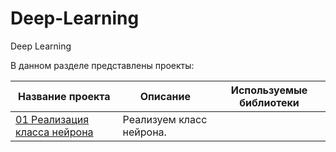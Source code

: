 # Deep-Learning
Deep Learning

В данном разделе представлены проекты:

| Название проекта | Описание | Используемые библиотеки
| --- | --- | ---
| [01 Реализация класса нейрона](https://github.com/DEDMOPO3PEAHIMATOP/Yandex_Practicum/blob/main/01%20%D0%AF%D0%BD%D0%B4%D0%B5%D0%BA%D1%81%20%D0%BC%D1%83%D0%B7%D1%8B%D0%BA%D0%B0/%D0%AF%D0%BD%D0%B4%D0%B5%D0%BA%D1%81_%D0%9C%D1%83%D0%B7%D1%8B%D0%BA%D0%B0.ipynb)| Реализуем класс нейрона. | 

